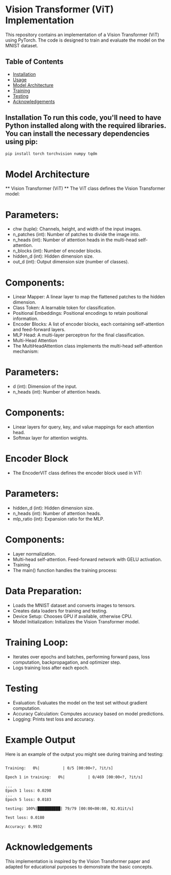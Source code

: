 # Vision Transformer (ViT) Implementation

This repository contains an implementation of a Vision Transformer (ViT) using PyTorch. The code is designed to train and evaluate the model on the MNIST dataset.

## Table of Contents
- [Installation](#installation)
- [Usage](#usage)
- [Model Architecture](#model-architecture)
- [Training](#training)
- [Testing](#testing)
- [Acknowledgements](#acknowledgements)

## Installation To run this code, you'll need to have Python installed along with the required libraries. You can install the necessary dependencies using pip:
```bash
pip install torch torchvision numpy tqdm
```
# Model Architecture
** Vision Transformer (ViT) **
The ViT class defines the Vision Transformer model:

# Parameters:

* chw (tuple): Channels, height, and width of the input images.
* n_patches (int): Number of patches to divide the image into.
* n_heads (int): Number of attention heads in the multi-head self-attention.
* n_blocks (int): Number of encoder blocks.
* hidden_d (int): Hidden dimension size.
* out_d (int): Output dimension size (number of classes).

# Components:

* Linear Mapper: A linear layer to map the flattened patches to the hidden dimension.
* Class Token: A learnable token for classification.
* Positional Embeddings: Positional encodings to retain positional information.
* Encoder Blocks: A list of encoder blocks, each containing self-attention and feed-forward layers.
* MLP Head: A multi-layer perceptron for the final classification.
* Multi-Head Attention
* The MultiHeadAttention class implements the multi-head self-attention mechanism:

# Parameters:

* d (int): Dimension of the input.
* n_heads (int): Number of attention heads.

# Components:

* Linear layers for query, key, and value mappings for each attention head.
* Softmax layer for attention weights.

# Encoder Block
* The EncoderVIT class defines the encoder block used in ViT:

# Parameters:

* hidden_d (int): Hidden dimension size.
* n_heads (int): Number of attention heads.
* mlp_ratio (int): Expansion ratio for the MLP.
  
# Components:

* Layer normalization.
* Multi-head self-attention.
Feed-forward network with GELU activation.
* Training
* The main() function handles the training process:

# Data Preparation:

* Loads the MNIST dataset and converts images to tensors.
* Creates data loaders for training and testing.
* Device Setup: Chooses GPU if available, otherwise CPU.
* Model Initialization: Initializes the Vision Transformer model.
# Training Loop:
* Iterates over epochs and batches, performing forward pass, loss computation, backpropagation, and optimizer step.
* Logs training loss after each epoch.

# Testing
*  Evaluation: Evaluates the model on the test set without gradient computation.
* Accuracy Calculation: Computes accuracy based on model predictions.
* Logging: Prints test loss and accuracy.
  
# Example Output

Here is an example of the output you might see during training and testing:
```

Training:   0%|          | 0/5 [00:00<?, ?it/s]

Epoch 1 in training:   0%|          | 0/469 [00:00<?, ?it/s]

...
Epoch 1 loss: 0.0298
...
Epoch 5 loss: 0.0183

testing: 100%|██████████| 79/79 [00:00<00:00, 92.01it/s]

Test loss: 0.0180

Accuracy: 0.9932
```
# Acknowledgements
This implementation is inspired by the Vision Transformer paper and adapted for educational purposes to demonstrate the basic concepts.

